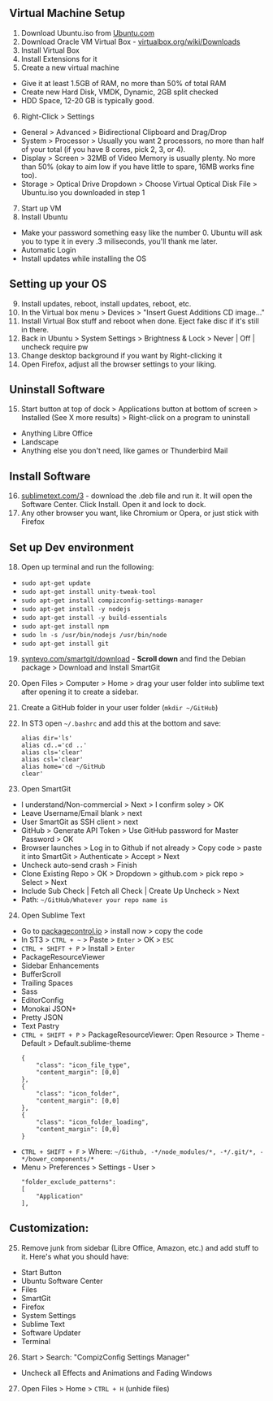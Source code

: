 ## Virtual Machine Setup

1. Download Ubuntu.iso from [Ubuntu.com](http://ubuntu.com)
2. Download Oracle VM Virtual Box - [virtualbox.org/wiki/Downloads](https://www.virtualbox.org/wiki/Downloads)
3. Install Virtual Box
4. Install Extensions for it
5. Create a new virtual machine
 * Give it at least 1.5GB of RAM, no more than 50% of total RAM
 * Create new Hard Disk, VMDK, Dynamic, 2GB split checked
 * HDD Space, 12-20 GB is typically good.
6. Right-Click > Settings
 * General > Advanced > Bidirectional Clipboard and Drag/Drop
 * System > Processor > Usually you want 2 processors, no more than half of your total (if you have 8 cores, pick 2, 3, or 4).
 * Display > Screen > 32MB of Video Memory is usually plenty. No more than 50% (okay to aim low if you have little to spare, 16MB works fine too).
 * Storage > Optical Drive Dropdown > Choose Virtual Optical Disk File > Ubuntu.iso you downloaded in step 1
7. Start up VM
8. Install Ubuntu
 * Make your password something easy like the number 0. Ubuntu will ask you to type it in every .3 miliseconds, you'll thank me later.
 * Automatic Login
 * Install updates while installing the OS

## Setting up your OS

9. Install updates, reboot, install updates, reboot, etc.
10. In the Virtual box menu > Devices > "Insert Guest Additions CD image..."
11. Install Virtual Box stuff and reboot when done. Eject fake disc if it's still in there.
12. Back in Ubuntu > System Settings > Brightness & Lock > Never | Off | uncheck require pw
13. Change desktop background if you want by Right-clicking it
14. Open Firefox, adjust all the browser settings to your liking.

## Uninstall Software

15. Start button at top of dock > Applications button at bottom of screen > Installed (See X more results) > Right-click on a program to uninstall
 * Anything Libre Office
 * Landscape
 * Anything else you don't need, like games or Thunderbird Mail

## Install Software

16. [sublimetext.com/3](http://sublimetext.com/3) - download the .deb file and run it. It will open the Software Center. Click Install. Open it and lock to dock.
17. Any other browser you want, like Chromium or Opera, or just stick with Firefox

## Set up Dev environment

18. Open up terminal and run the following:
 * `sudo apt-get update`
 * `sudo apt-get install unity-tweak-tool`
 * `sudo apt-get install compizconfig-settings-manager`
 * `sudo apt-get install -y nodejs`
 * `sudo apt-get install -y build-essentials`
 * `sudo apt-get install npm`
 * `sudo ln -s /usr/bin/nodejs /usr/bin/node`
 * `sudo apt-get install git`
19. [syntevo.com/smartgit/download](http://syntevo.com/smartgit/download) - **Scroll down** and find the Debian package > Download and Install SmartGit
20. Open Files > Computer > Home > drag your user folder into sublime text after opening it to create a sidebar.
21. Create a GitHub folder in your user folder (`mkdir ~/GitHub`)
22. In ST3 open `~/.bashrc` and add this at the bottom and save:

    ```
    alias dir='ls'
    alias cd..='cd ..'
    alias cls='clear'
    alias csl='clear'
    alias home='cd ~/GitHub
    clear'
    ```
23. Open SmartGit
 * I understand/Non-commercial > Next > I confirm soley > OK
 * Leave Username/Email blank > next
 * User SmartGit as SSH client > next
 * GitHub > Generate API Token > Use GitHub password for Master Password > OK
 * Browser launches > Log in to Github if not already > Copy code > paste it into SmartGit > Authenticate > Accept > Next
 * Uncheck auto-send crash > Finish
 * Clone Existing Repo > OK > Dropdown > github.com > pick repo > Select > Next
 * Include Sub Check | Fetch all Check | Create Up Uncheck > Next
 * Path: `~/GitHub/Whatever your repo name is`
24. Open Sublime Text
 * Go to [packagecontrol.io](http://packagecontrol.io) > install now > copy the code
 * In ST3 > `CTRL + ~` > Paste > `Enter` > OK > `ESC`
 * `CTRL + SHIFT + P` > Install > `Enter`
  * PackageResourceViewer
  * Sidebar Enhancements
  * BufferScroll
  * Trailing Spaces
  * Sass
  * EditorConfig
  * Monokai JSON+
  * Pretty JSON
  * Text Pastry
 * `CTRL + SHIFT + P` > PackageResourceViewer: Open Resource > Theme - Default > Default.sublime-theme
    ```
    {
        "class": "icon_file_type",
        "content_margin": [0,0]
    },
    {
        "class": "icon_folder",
        "content_margin": [0,0]
    },
    {
        "class": "icon_folder_loading",
        "content_margin": [0,0]
    }
    ```
 * `CTRL + SHIFT + F` > Where: `~/Github, -*/node_modules/*, -*/.git/*, -*/bower_components/*`
 * Menu > Preferences > Settings - User >
    ```
    "folder_exclude_patterns":
    [
        "Application"
    ],
    ```

## Customization:

25. Remove junk from sidebar (Libre Office, Amazon, etc.) and add stuff to it. Here's what you should have:
 * Start Button
 * Ubuntu Software Center
 * Files
 * SmartGit
 * Firefox
 * System Settings
 * Sublime Text
 * Software Updater
 * Terminal
26. Start > Search: "CompizConfig Settings Manager"
 * Uncheck all Effects and Animations and Fading Windows
27. Open Files > Home > `CTRL + H` (unhide files)

